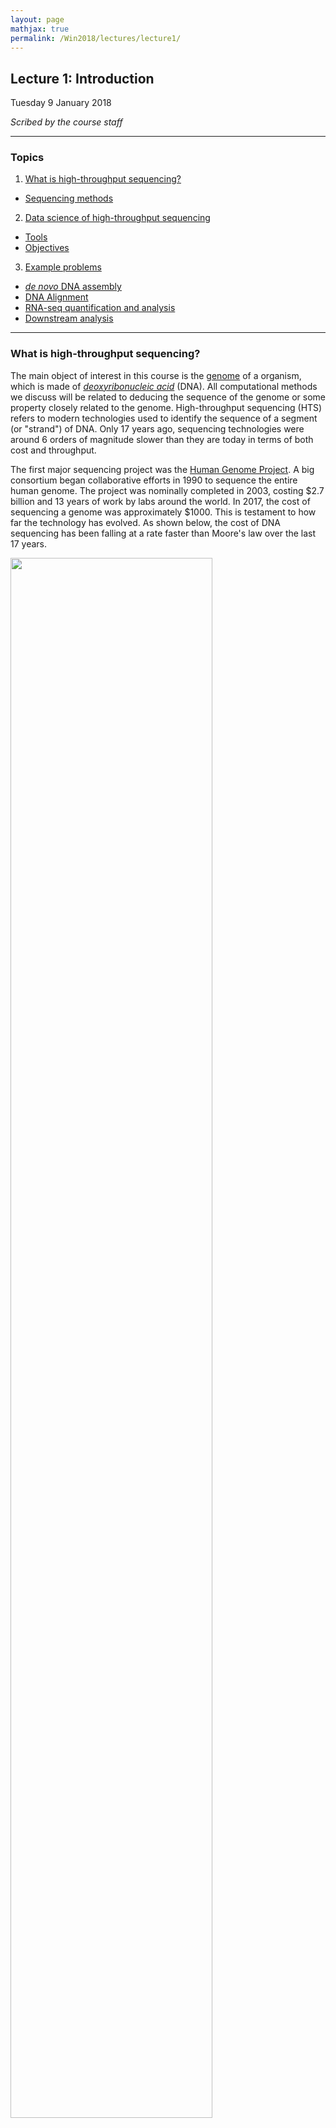 ```yaml
---
layout: page
mathjax: true
permalink: /Win2018/lectures/lecture1/
---
```

## Lecture 1: Introduction

Tuesday 9 January 2018

_Scribed by the course staff_

-----------------

### Topics

1. <a href='#what'> What is high-throughput sequencing? </a>  
  - <a href='#seq'> Sequencing methods
2. <a href='#ds-or-hts'> Data science of high-throughput sequencing </a>  
  - <a href='#tools'> Tools </a>  
  - <a href='#obj'> Objectives </a>
3. <a href='#examples'> Example problems </a>
  - <a href='#assembly'> _de novo_ DNA assembly </a>  
  - <a href='#align'> DNA Alignment</a>
  - <a href='#rnaseq'> RNA-seq quantification and analysis </a>
  - <a href='#downstream'> Downstream analysis </a>

----------------

<!---

### What is high-throughput sequencing? <a id='what'></a>

This course is about Data Science for High-throughput sequencing. The basic object of interest is the DNA or the genome, a sequence of four letters: A, C, T, G. The sequence could be very long. In the human, the sequence is made up of chromosomes, totaling about 3B chars. In bacteria, its on the order of millions, and surprisingly, in plants, the genome can be several billions of characters long.

The problem of sequencing is basically the problem of estimating the sequence ACTG of an organism. Sequencing has been around since the 80s starting with Sanger Sequence. In the 1990s, the NIH decided to fund a massive project for sequencing the human genome. A company called Solera arrived later in the game and provided competition for this government funded genome project. In the end, it was declared a tie, and the first draft of the genome was published in 2003. At the time, sequencing the genome was very expensive, roughly $1 per symbol. But something interesting happened in the 15 years afterwards.

The cool thing about technology is that once is proven possible, others will find cheaper, more efficient ways to solve the same problem. For HTS, this resulted in a huge speedup and a huge reduction in cost. Now, it takes a few hours or at most a day to sequence a genome for only $1000. This is a remarkable curve because there does not exist many technologies that produce this curve. We also see that these costs have plateaued in the recent 2 years.

Sequencing is basically the process of humans replicating nature. In nature, whenever a cell replicates, the DNA in the cell gets repeated; there is a process of copying DNA. Humans have designed machines mimicking this replication process.

The process of reading the genome is difficult. Instead of getting the entire genome at once, we instead break it up into several short fragments called **reads**. The length of a read depends on the sequencing technology, but the most common technology is pioneered by the company Illumina, resulting in reads of less than 200 characters long (much shorter than the length of any genome). However, we obtain many reads sampled quite densely across the genome. A lot of the sequencing problem is in estimating the genome from quite noisy data (i.e. noisy reads).

We will discuss the chemistry in more detail next lecture, but at a high level we read several parts of the genome in parallel, a very fast process.

### Microscope in the big data era

A microscope is a technology build to observe many different things. HTS is like a microscope in this sense: HTS allows us to make observations about many different things.

The sequencing started by sequencing the human genome: DNA. But humans have figured out how to sequence other (related) types of biomolecules as well, such as RNA. This results in one platform (HTS) that can be applied for different types of biomolecules. In a nutshell, we start with some biological measurement problem. The biochemist works hard to convert the biomolecule of interest into DNA, which we feed into a HTS machine. After obtaining noisy reads, the computational part comes in. Overall, we estimate something about biology given reads.

We will discuss the biochemistry briefly. We believe that knowing something about the chemistry so that when we design algorithms, we are cognizant of the physical systems we are designing these algorithms for.

Some quick math: We start with 3 billion bases ${A, C, T, G}$, the length of the genome $G$. Suppose each read has a length $L$ of 100 bases. The **coverage depth** is the average number of reads that cover a given character in the genome. To achieve a coverage depth $C$ of 30x, we would need $N=900,000,000$ reads.

$C = NL/G$

This gives us a sense of how big this data is. Therefore any algorithm that runs superlinearly in the amount of data will take too long for practical purposes here. In this course, when we say low complexity v. high complexity, we are talking about linear v. nonlinear.

Several HTS assays exist, allowing biologists to observe different kinds of data by reducing it to the same DNA-estimation problem. Examples of these assays include Hi-C-Seq, which measures 3D DNA structure, RNA-Seq, which measure RNA, and ChIP-Seq, which measures chromatic accessibility (epigenetics).

**RNA-Seq**: By observing RNA, we get a sense of function. Unlike DNA, which is the same in all cells, different cells and different types of cells express different RNA. Therefore RNA gives us a sense of the dynamic processes. Scientists have managed to harness the natural process of reverse transcription to create technologies for estimating the amount of RNA in cells.

**ChIP-Seq**: Different epigenetic markers (biomolecules that interact directly with the DNA) capture how the genome is regulated. Different proteins bind to parts of the genome, affecting that region's accessibility and hence how much that region is expressed. ChIP-Seq allows us to select out the parts of the genome which are around the binding protein.

**Hi-C-Seq**: In the simplest sense, DNA is a linear structure; however, in an actual cell the DNA is crunched up in some kind of 3D structure. A contact map gives us a sense of which regions of the genome (which  may be very far apart) are statistically likely to be interacting. Hi-C crosslinks regions DNA that are close in distance. After cutting the DNA around the crosslinked regions, we can build a contact map (and hence 3D structure) using HTS.

In summary, HTS can be applied for applications as diverse as functional genomics, population genetics, phenotype prediction, cancer, drug prediction, pathogen detection, and prenatal testing (cell-free DNA for noninvasive testing).

### HTS data science Problems

At the low level, we need to process the read data. We will talk about assembly, phasing, quantification, and variant calling.

Managing the data is another issue: compression and privacy

Utilizing the data downstream include problems such as genome-wide association studies (figuring gout which variation of the genome is correlation with a phenotype), multi-omics analysis, phylogenetic tree reconstruction, and single-cell analysis.

It turns out in that in the last few years, HTS technology has evolved to the point of allowing us to observe the RNA in individual cells (microfluidics).

**The goal of this course is to discuss fast, scalable, and statistically accurate inference algorithms.** --->

### <a id='what'></a>What is high-throughput sequencing?

The main object of interest in this course
is the [genome](https://en.wikipedia.org/wiki/Genome) of a
organism, which is made of
[_deoxyribonucleic acid_](https://ghr.nlm.nih.gov/handbook/basics/dna) (DNA).
All computational methods we discuss will
be related to deducing the sequence of the genome
or some property closely related to the genome. High-throughput sequencing (HTS) refers to modern technologies used to identify the sequence of a segment (or "strand") of DNA. Only 17 years ago, sequencing technologies were around 6 orders
of magnitude slower than they are today in terms of both cost and throughput.

The first major sequencing project was the
[Human Genome Project](https://www.genome.gov/10001772).
A big consortium began collaborative efforts in 1990 to
sequence the entire human genome.
The project was nominally completed in 2003, costing $2.7 billion and 13 years of
work by labs around the world. In 2017, the cost of sequencing a genome was approximately $1000. This is testament to how far the technology has
evolved. As shown below,
the cost of DNA sequencing has been falling
at a rate faster than Moore's law over the last
17 years.

<div class="fig figcenter fighighlight">
  <img src="/Win2018/assets/lecture1/HTS_cost.png" width="80%">
  <div class="figcaption">Cost of DNA sequencing over the years.</div>
</div>

DNA is a very important biomolecule,
but it’s only one of many important biomolecules.
Other important biological molecules include
[ribonucleic acids](https://en.wikipedia.org/wiki/RNA) (RNA)
and [proteins](https://en.wikipedia.org/wiki/Protein).
Some innovative bio-chemistry has allowed the
use of DNA sequencing technology for measuring properties of
various other biological molecules (and there are even proposals on how to use DNA sequencing for
[detecting dark matter](http://arxiv.org/abs/1206.6809)).

HTS can be thought of as a microscope
that can be used to measure a variety of quantities. The basic paradigm (shown below) is to reduce the estimation problem of
interest to a DNA sequencing problem, which can be handled
using HTS. This is similar in principle
to the reduction used to solve many mathematical problems
or to show NP-hardness of various problems.

<div class="fig figcenter fighighlight">
  <img src="/Win2018/assets/lecture1/star_seq_paradigm.png" width="99%">
  <div class="figcaption">The X-Seq paradigm: Convert the problem of interest to a DNA sequencing problem.</div>
</div>  

To get a sense of the scale of the data, consider the human genome $$G$$ which consists of 3 billion bases $$\{A, C, T, G\}$$. Suppose each read has a length $$L$$ of 100 bases. The _coverage depth_ is the average number of reads that cover a given base in the genome. To achieve a coverage depth $$C$$ of 30x, we would need $$N=900,000,000$$ reads since $$C = NL/G$$. Therefore any algorithm that runs superlinearly in the amount of data will take too long for practical purposes here. In this course, when we say low complexity v. high complexity, we are really talking about linear v. nonlinear.

For the biochemist, the challenge is in determining how to convert the problem of
interest to a problem which can be tackled
using HTS. This is similar to how biologists design experiments such that the results can
be observed under a microscope. For the computational biologist, the challenge is in performing the relevant type of
inference on the
data observed using HTS.
Some important sequencing assays are:

- RNA-Seq: RNA is an important intermediate product for producing protein from DNA.
While every cell in an organism has the same DNA, an individual cell's RNA content may be very different. RNA in cells can also vary depending on temporal and environmental factors. RNA-Seq is an assay that "measures" RNA, and
this was the first assay in which HTS was used to measure a molecule other than
DNA. The assay was developed in 2008 by
[Mortazavi _et al_](http://www.nature.com/nmeth/journal/v5/n7/abs/nmeth.1226.html).

<div class="fig figcenter fighighlight">
  <img src="/Win2018/assets/lecture1/rnaseq.png" width="70%">
  <div class="figcaption">RNA-Seq overview.</div>
</div>  

- ChIP-Seq: Different cells express different RNA because of _epigenetic_ factors or molecules that influence how the genome is packed in the cell. DNA in cells
are bound to proteins called histones, and for different cells, different parts of the genome are bound to histones. DNA wrapped around histones are harder to access and are not converted to RNA. ChIP-Seq is
an assay which was developed measure the
regions of the genome that are bound to histones. This assay was developed in 2007 by
[Johnson _et al_.](http://science.sciencemag.org/content/316/5830/1497).
Another recent assay called
[ATAC-seq](http://www.nature.com/nmeth/journal/v10/n12/full/nmeth.2688.html)
measures regions of the genome that are _not_ bound to histones.

<div class="fig figcenter fighighlight">
  <img src="/Win2018/assets/lecture1/chipseq.png" width="70%">
  <div class="figcaption">ChIP-Seq overview.</div>
</div>  

- Hi-C-Seq: This assay measures the 3D
structure of molecules and was developed by
[Belton _et al_.](http://www.ncbi.nlm.nih.gov/pmc/articles/PMC3874846/)
in 2012.

<div class="fig figcenter fighighlight">
  <img src="/Win2018/assets/lecture1/hicseq.png" width="70%">
  <div class="figcaption">Hi-C-Seq overview.</div>
</div>  

One of the most interesting and important problems in genomics is
predicting _phenotype_ (physical characteristics
such as a person's height or a person's favorite color)
from _genotype_ (DNA sequence).
In medicine, understanding the relationship between phenotype and genotype can allow researchers to predict a patient's susceptibility
to certain diseases by sequencing the patient's genome. A big success-story here is the
discovery that presence of a particular mutation in the
gene [BRCA1](http://www.cancer.gov/about-cancer/causes-prevention/genetics/brca-fact-sheet)
increases the risk of breast cancer to around
45%.

Another important application of HTS is
[cancer](http://cancergenome.nih.gov/cancergenomics/whatisgenomics/whatis).
Cancer is a "disease of the genome." It is caused
by rearrangements of the genome, which are sometimes very large.
By sequencing cancer cells, one gets information about
the nature of the cancer-causing mutation and can
tailor treatment.

[Non-invasive pre-natal testing](http://www.mayoclinic.org/tests-procedures/noninvasive-prenatal-testing/home/ovc-20187358)
for genetic birth defects
is another powerful application of
HTS. Traces of fetal DNA can be found
in the blood of the mother. The main idea here
is to sequence the maternal blood and
infer fetal genetic birth defects from the sequence.
HTS has been used successfully for detecting
[Down syndrome](http://www.mayoclinic.org/diseases-conditions/down-syndrome/basics/tests-diagnosis/con-20020948).

#### <a id='seq'></a>Sequencing methods

Science progresses by the
invention of measuring methods.
HTS is one such measurement
tool; however,
HTS is different
from many measurement tools because it
has a significant computational component. HTS (also called
[_shotgun sequencing_](https://en.wikipedia.org/wiki/Shotgun_sequencing))
takes the DNA
sequence as input, breaks it into smaller fragments or _reads_, and
returns a noisy version of these smaller fragments. We note that the length of reads range from 50-50000
while the human genome is of length 3 billion. Fortunately,
these small noisy subsequences also contain information
about the genome. While a single read contains very little
information about the entire sequencing,  a
typical experiment generates a few hundred million reads
(and hence is called "high-throughput"). Extraction of the information contained within reads requires clever
computational processing, and this is the flavor of problems
we will discuss in this class. We also note that the sequencing process can be very noisy. Each of the reads can be potentially different from the original subsequence of the DNA the read came
from.

The sequencing revolution arose due to the rapid evolution of sequencing
technologies. Sequencing began with
[Fred Sanger](https://en.wikipedia.org/wiki/Frederick_Sanger),
who first came up with
[Sanger sequencing](https://en.wikipedia.org/wiki/Sanger_sequencing) technology.
This was a relatively low-throughput technology and was the dominant technology
until the late 1990s.
[Second generation sequencing](http://genomesunzipped.org/2010/09/basics-second-generation-sequencing.php)
is most heavily represented by [Illumina](http://www.illumina.com/technology/next-generation-sequencing.html)
and is currently the dominant technology. Recent developments in Illumina sequencing have
allowed scientists perform
[single-cell sequencing](https://en.wikipedia.org/wiki/Single_cell_sequencing) or the sequencing of individual cells.
Companies like
[PacBio](http://www.pacb.com/smrt-science/smrt-sequencing/)
and [Oxford Nanopore](https://nanoporetech.com/applications/dna-nanopore-sequencing) have led recent developments in third and fourth generation
sequencing technologies.

HTS is a fast changing area with new technologies
emerging constantly. All these technologies give us reads, but each
uses different chemical processes to generate the reads. There are two
main properties of reads that are important from a computational perspective:

1. _Read lengths_: The longer the reads are the more information they contain.
Ideally, a read is simply the entire genome. Unfortunately, a read of such length is not achievable by chemistry today or in the foreseeable future.
Illumina reads are around 100bp-200bp long, and
PacBio reads are over 10000 bp long. While PacBio reads are longer than Illumina
reads, they are still much shorter than genome lengths.  
2. _Error rates and types of errors_: Illumina has relatively low error rates of 1-2%, and errors here are mostly substitution errors (_i.e._ a base being
replaced by some other base). PacBio reads have higher error rates
of 10-15%, and errors here are insertions and deletions.

The figure below shows some characteristics of different sequencing technologies.
<div class="fig figcenter fighighlight">
  <img src="/Win2018/assets/lecture1/Figure5_different_sequencing_technologies.png" width="99%">
  <div class="figcaption">Characteristics of different sequencing technologies.</div>
</div>

### <a id='ds-or-hts'></a>Data science of high-throughput sequencing

The success of HTS is mainly due to
the creative use of read data to solve various problems. For this course, data science problems can be categorized into one of three types:

1. _Data processing_:
- Assembly or _de novo_ assembly: Recovering the DNA or RNA from short noisy reads.  
- Variant calling: Individuals of the same species have very similar genomes.
For example, any two humans share 99.8% of their genetic material. Because a reference human genome is available,
scientists are often interested in the differences of an individual's genome
from this reference genome. Variant calling is the problem of inferring these differences.  
- Phasing: The chromosomes in humans (and other higher animals) come in pairs but
are crushed and sequenced together. Often scientists want to separate the sequence
on the two chromosomes. This is called the phasing problem.  
- Quantification: RNA is an important biological molecule in cells, as discussed
above. There are potentially 10000s types of RNA molecules observed in an individual cell. Quantification is a counting problem; scientists are interested
in estimating how many copies of each type of RNA are in a cell or population of cells.

2. _Data management_: With large databases, natural problems that arise include
- Privacy
- Compression

3. _Data utilization_: Here we use the data to make useful inferences. These problems include  
- Single-cell analysis: Properties like diversity in cell populations are inferred from single-cell datasets.
- [Genome Wide Association Studies](https://en.wikipedia.org/wiki/Genome-wide_association_study)
(GWAS): This problem looks at the association between genomes and
various characteristics of individuals.  
- Multi-omics data analysis: Methods for combining DNA, RNA, and
protein measurements to make predictions.

These different problems are illustrated below:
<div class="fig figcenter fighighlight">
  <img src="/Win2018/assets/lecture1/Figure4_problem_collage.png" width="70%">
  <div class="figcaption">Data science of High-throughput sequencing.</div>
</div>

#### <a id='tools'></a>Tools

When working with HTS data, we first attempt to model the data. This usually involves many assumptions which are
not true in practice. While inaccurate, these models are used to come up with initial interesting algorithms. As real data often does
not satisfy these assumptions, some additional effort is required to get working algorithms even when the modeling is reasonable. Some tools we will use in this course are:

- Combinatorial algorithms: Problems like genome assembly involve working on
combinatorial objects like graphs, and combinatorial algorithms naturally follow.
- Statistical Signal Processing: Because the data is noisy, we need signal processing techniques for dealing with the noise.  
- Information Theory: When performing inference, this gives a sense of how much data is necessary to achieve "good" estimates, allowing us to design optimal algorithms to achieve such estimates.
- Machine Learning

#### <a id='obj'></a>Objectives

In this course, we will work towards two key objectives:

1. Introduce an important and exciting application domain for data science.
2. Introduce interesting algorithms and statistical concepts in a concrete well-motivated setting.


### <a id='examples'></a>Example Problems

In this section, we discuss representative problems that will be
covered in this course.

#### <a id='assembly'></a>DNA-assembly (_de novo_)

The DNA sequencer outputs an analog signal (e.g. light intensities
or electric signals). We want to process this
signal to get the sequence. In essence, one could think of the DNA as a message,
the sequencer as a communication channel, and the base caller and assembler as the
decoder. This abstraction is shown below:

<div class="fig figcenter fighighlight">
  <img src="/Win2018/assets/lecture1/Figure6_DNA_decoding.png" width="70%">
  <div class="figcaption">DNA assembly as a message decoding problem.</div>
</div>

This abstraction gives us multiple avenues of exploring potential problems.
The extraction of digital information (discrete bases) from analog signals is a statistical signal processing problem. This involves various stochastic models with many parameters which need to be estimated.
Furthermore, one often has to account for
signals from adjacent bases interfering with one another. Dealing with intersymbol
interference is also a signal processing problem.

We can also consider the problem of assembling the genome from the reads obtained
after processing the analog signals. We want to first obtain an estimate of the number of reads necessary to be able to assemble with
reasonable accuracy. Using tools from information theory, we can
identify bottlenecks and design principles to deal with them, allowing us to
design efficient algorithms to overcome these bottlenecks. By efficient
here we mean linear in the number of reads.
In general, the size of data makes any super-linear algorithm unfeasible
in most cases; however, there are cases where smart algorithm design
and low level optimized software allows one to use algorithms that are quadratic in the number of reads.

_de novo_ here means "from new," which is relevant when we assemble a genome for the first item, for example in a new strain of bacteria or in cancer.

#### <a id='align'></a>DNA Alignment

The alignment problem is as follows: given a reference genome and a new read, we are interested in finding where the new read aligns to the reference genome. This is useful for finding the genomic regions that distinguish two individuals, which may indicate risk for disease and likelihood of possessing certain phenotypes. This problem is nontrivial for three reasons:

1. There are errors in the reads, and therefore looking for exact alignment is challenging.
2. The genome is quite repetitive, and therefore a read may have several places it can align to. In fact, there are regions of the genome (e.g. [Alu repeats](https://en.wikipedia.org/wiki/Alu_element)) that are repeated millions of times.
3. Recall above that we need to align $$ N = $$ 900,000,000  reads to a length 3B genome. Therefore the naive process of scanning the entire genome for each read's match is too slow.

#### <a id='rnaseq'></a>RNA quantification and analysis

As discussed above, RNA is another important biological molecule.
There exists around 20000-100000 RNA sequences (or _transcripts_) floating in each cell,
each of which are 1000-10000 bp long. Biologists are interested in the problem of _quantifying_ or estimating the number of each RNA transcript (the _expression level_ of that transcript) in a cell.

Biologists and chemists have figured out ways to convert RNA back into DNA
(mainly using an enzyme called _reverse transcriptase_) and then sequence the DNA to get reads using HTS. The computational problem is trying
to estimate the number of transcripts of each type from these reads.

One often uses the reference of known transcripts observed in an organism: the  _transcriptome_. Despite there existing a reference, many transcripts have common subsequences and therefore one can not always be sure of where
a read originates from. A good algorithm for solving this problem is
[expectation-maximization](https://en.wikipedia.org/wiki/Expectation%E2%80%93maximization_algorithm) (EM).

#### <a id='downstream'></a>Downstream analysis

Suppose we measure gene expression levels of two types of mice, for example a stressed mouse v. a relaxed mouse. Based on the expression levels of all 20000 genes, we can ask: which genes distinguish the two mouse states? This problem is known as _differential expression_.

Additionally, because there are so many genes, by sheer luck, some genes may appear to be significant. To account for this issue, we will leverage techniques from _multiple hypothesis testing_ (e.g. false detection rate control).

In a bulk experiment, a biologist crushes the 100s of millions of cells in a tissue together. After sequencing, the biologist obtains a mixture of the RNA
of all cells in the tissue. The transcript counts (or abundances) obtained
are therefore an estimate of the sum over all cells. Recent technologies have allowed biologists to sequence biological samples such as tissue at the single-cell resolution. Single-cell technologies allow researchers to observe the diversity of cells within a cell population. Relevant problems here include dimensionality reduction, clustering, and identifying relevant features for characterizing cell types.

-----------------

[Slides](/Win2018/assets/lecture1/lecture1_slides_18.pptx)

